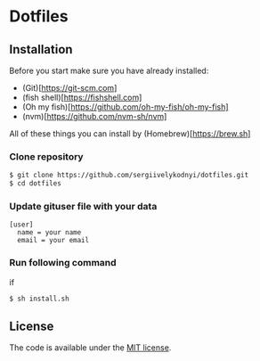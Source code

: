 # Dotfiles

## Installation

Before you start make sure you have already installed:
* (Git)[https://git-scm.com]
* (fish shell)[https://fishshell.com]
* (Oh my fish)[https://github.com/oh-my-fish/oh-my-fish]
* (nvm)[https://github.com/nvm-sh/nvm]

All of these things you can install by (Homebrew)[https://brew.sh]

### Clone repository

```bash
$ git clone https://github.com/sergiivelykodnyi/dotfiles.git
$ cd dotfiles
```

### Update gituser file with your data

```
[user]
  name = your name
  email = your email
```

### Run following command
if
```bash
$ sh install.sh
```

<!-- ### .extra -->

<!-- This file you can use for add custom commands which you don’t want to commit to a public repository. -->

## License

The code is available under the [MIT license](LICENSE).

